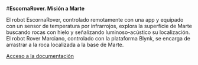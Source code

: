 #**EscornaRover. Misión a Marte**

El robot EscornaRover, controlado remotamente con una app y equipado con un sensor de temperatura por infrarrojos, explora la superficie de Marte buscando rocas con hielo y señalizando luminoso-acústico su localización. El robot Rover Marciano, controlado con la plataforma Blynk, se encarga de arrastrar a la roca localizada a la base de Marte.

[Acceso a la documentación](https://leobotmanuel.github.io/ExploradorEscornaRover/misionMarte/)